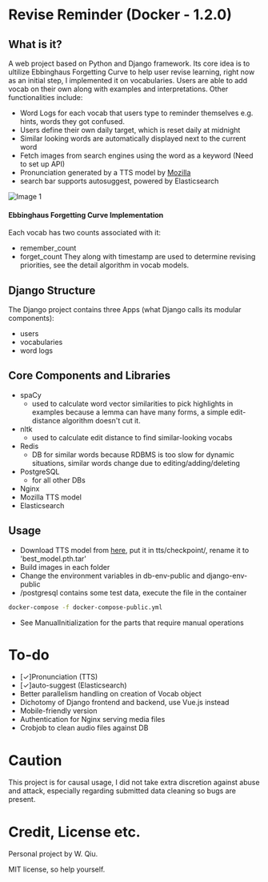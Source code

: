 # Revise Reminder (Docker - 1.2.0)

## What is it?

A web project based on Python and Django framework. Its core idea is to ultilize Ebbinghaus Forgetting Curve to help user revise learning, right now as an initial step, I implemented it on vocabularies. Users are able to add vocab on their own along with examples and interpretations. Other functionalities include:

- Word Logs for each vocab that users type to reminder themselves e.g. hints, words they got confused.
- Users define their own daily target, which is reset daily at midnight
- Similar looking words are automatically displayed next to the current word
- Fetch images from search engines using the word as a keyword (Need to set up API)
- Pronunciation generated by a TTS model by [Mozilla](https://github.com/mozilla/TTS)
- search bar supports autosuggest, powered by Elasticsearch

![Image 1](https://github.com/W-Qiu/revise_reminder_docker/blob/master/screenshots/1.png)

#### Ebbinghaus Forgetting Curve Implementation

Each vocab has two counts associated with it:

- remember_count
- forget_count
  They along with timestamp are used to determine revising priorities, see the detail algorithm in vocab models.

## Django Structure

The Django project contains three Apps (what Django calls its modular components):

- users
- vocabularies
- word logs

## Core Components and Libraries

- spaCy
  - used to calculate word vector similarities to pick highlights in examples because a lemma can have many forms, a simple edit-distance algorithm doesn't cut it.
- nltk
  - used to calculate edit distance to find similar-looking vocabs
- Redis
  - DB for similar words because RDBMS is too slow for dynamic situations, similar words change due to editing/adding/deleting
- PostgreSQL
  - for all other DBs
- Nginx
- Mozilla TTS model
- Elasticsearch

## Usage

- Download TTS model from [here](https://drive.google.com/open?id=1otOqpixEsHf7SbOZIcttv3O7pG0EadDx), put it in tts/checkpoint/, rename it to 'best_model.pth.tar'
- Build images in each folder
- Change the environment variables in db-env-public and django-env-public
- /postgresql contains some test data, execute the file in the container

```bash
docker-compose -f docker-compose-public.yml
```

- See ManualInitialization for the parts that require manual operations

# To-do

- [✓]Pronunciation (TTS)
- [✓]auto-suggest (Elasticsearch)
- Better parallelism handling on creation of Vocab object
- Dichotomy of Django frontend and backend, use Vue.js instead
- Mobile-friendly version
- Authentication for Nginx serving media files
- Crobjob to clean audio files against DB

# Caution

This project is for causal usage, I did not take extra discretion against abuse and attack, especially regarding submitted data cleaning so bugs are present.

# Credit, License etc.

Personal project by W. Qiu.

MIT license, so help yourself.
